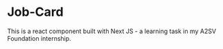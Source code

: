 # Job-Card
This is a react component built with Next JS - a learning task in my A2SV Foundation internship.
